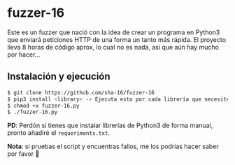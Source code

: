 # fuzzer-16

Este es un fuzzer que nació con la idea de crear un programa en Python3 que enviará peticiones HTTP de una forma un tanto más rápida. El proyecto lleva 8 horas de código aprox, lo cual no es nada, así que aún hay mucho por hacer...

## Instalación y ejecución
```bash
$ git clone https://github.com/sha-16/fuzzer-16
$ pip3 install <library> -> Ejecuta esto por cada librería que necesites (ya que no he añadido aún el fichero requirements.txt)
$ chmod +x fuzzer-16.py
$ ./fuzzer-16.py
```

**PD**: Perdón si tienes que instalar librerías de Python3 de forma manual, pronto añadiré el ```requeriments.txt```.

**Nota**: si pruebas el script y encuentras fallos, me los podrías hacer saber por favor 🤞
